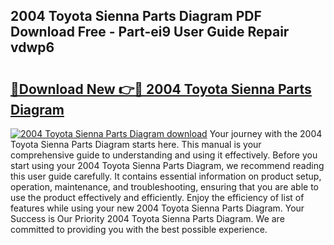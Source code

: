 ## 2004 Toyota Sienna Parts Diagram PDF Download Free - Part-ei9 User Guide Repair vdwp6

# <h2><a href="http://dftkm2.blite.top/?on=2004+Toyota+Sienna+Parts+Diagram">🔗Download New 👉🔴 2004 Toyota Sienna Parts Diagram</a></h2>

[![2004 Toyota Sienna Parts Diagram download](https://i.imgur.com/lujVjoI.png)](http://dftkm2.blite.top/?on=2004+Toyota+Sienna+Parts+Diagram)
Your journey with the 2004 Toyota Sienna Parts Diagram starts here. This manual is your comprehensive guide to understanding and using it effectively. Before you start using your 2004 Toyota Sienna Parts Diagram, we recommend reading this user guide carefully. It contains essential information on product setup, operation, maintenance, and troubleshooting, ensuring that you are able to use the product effectively and efficiently. Enjoy the efficiency of list of features while using your new 2004 Toyota Sienna Parts Diagram. Your Success is Our Priority 2004 Toyota Sienna Parts Diagram. We are committed to providing you with the best possible experience.

